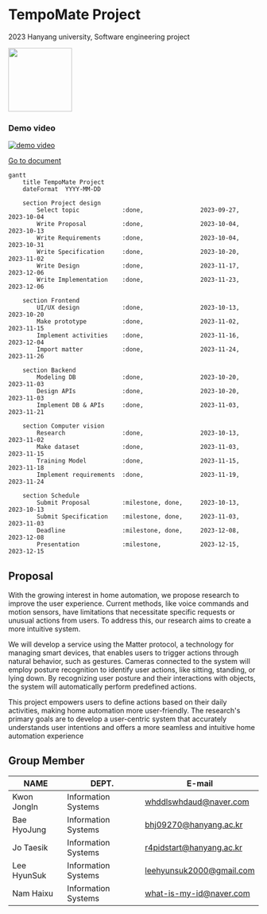 # TempoMate Project
2023 Hanyang university, Software engineering project

<img src="https://github.com/se-tmp/.github/assets/67845112/9cede0dd-2147-4f1b-b9a7-de4e62e8b620" width="128" height="128" />

### Demo video
[![demo video](http://img.youtube.com/vi/jVljBmrk9wQ/0.jpg)](https://youtu.be/jVljBmrk9wQ)

[Go to document](https://github.com/se-tmp/document/releases)

```mermaid
gantt
    title TempoMate Project
    dateFormat  YYYY-MM-DD

    section Project design
        Select topic            :done,                2023-09-27, 2023-10-04
        Write Proposal          :done,                2023-10-04, 2023-10-13
        Write Requirements      :done,                2023-10-04, 2023-10-31
        Write Specification     :done,                2023-10-20, 2023-11-02
        Write Design            :done,                2023-11-17, 2023-12-06
        Write Implementation    :done,                2023-11-23, 2023-12-06

    section Frontend
        UI/UX design            :done,                2023-10-13, 2023-10-20
        Make prototype          :done,                2023-11-02, 2023-11-15
        Implement activities    :done,                2023-11-16, 2023-12-04
        Import matter           :done,                2023-11-24, 2023-11-26
        
    section Backend
        Modeling DB             :done,                2023-10-20, 2023-11-03    
        Design APIs             :done,                2023-10-20, 2023-11-03
        Implement DB & APIs     :done,                2023-11-03, 2023-11-21

    section Computer vision
        Research                :done,                2023-10-13, 2023-11-02
        Make dataset            :done,                2023-11-03, 2023-11-15
        Training Model          :done,                2023-11-15, 2023-11-18
        Implement requirements  :done,                2023-11-19, 2023-11-24

    section Schedule
        Submit Proposal         :milestone, done,     2023-10-13, 2023-10-13
        Submit Specification    :milestone, done,     2023-11-03, 2023-11-03
        Deadline                :milestone, done,     2023-12-08, 2023-12-08
        Presentation            :milestone,           2023-12-15, 2023-12-15
```

## Proposal

With the growing interest in home automation, we propose research to improve the user experience. Current methods, like voice
commands and motion sensors, have limitations that necessitate specific requests or unusual actions from users. To address this, our research aims to create a more intuitive system. 

We will develop a service using the Matter protocol, a technology for managing smart devices, that enables users to trigger actions through natural behavior, such as gestures. Cameras connected to the system will employ posture recognition to identify user actions, like sitting, standing, or lying down. By recognizing user posture and their interactions with objects,
the system will automatically perform predefined actions.

This project empowers users to define actions based on their daily activities, making home automation more user-friendly. The research's primary goals are to develop a user-centric system that accurately understands user intentions and offers a more seamless and intuitive home automation experience

## Group Member

| NAME | DEPT. | E-mail |
|------------|------|------|
| Kwon JongIn  | Information Systems   | whddlswhdaud@naver.com   |
| Bae HyoJung  | Information Systems   | bhj09270@hanyang.ac.kr   |
| Jo Taesik    | Information Systems   | r4pidstart@hanyang.ac.kr   |
| Lee HyunSuk  | Information Systems   | leehyunsuk2000@gmail.com   |
| Nam Haixu    | Information Systems   | what-is-my-id@naver.com   |

